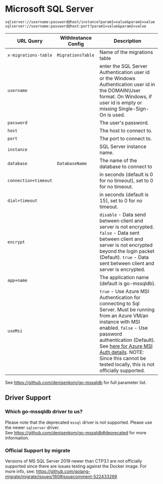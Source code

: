 # Microsoft SQL Server

`sqlserver://username:password@host/instance?param1=value&param2=value`
`sqlserver://username:password@host:port?param1=value&param2=value`

| URL Query  | WithInstance Config | Description |
|------------|---------------------|-------------|
| `x-migrations-table` | `MigrationsTable` | Name of the migrations table |
| `username` | |  enter the SQL Server Authentication user id or the Windows Authentication user id in the DOMAIN\User format. On Windows, if user id is empty or missing Single-Sign-On is used. |
| `password` | | The user's password. | 
| `host` | | The host to connect to. |
| `port` | | The port to connect to. |
| `instance` | | SQL Server instance name. |
| `database` | `DatabaseName` | The name of the database to connect to |
| `connection+timeout` | | in seconds (default is 0 for no timeout), set to 0 for no timeout. |
| `dial+timeout` | | in seconds (default is 15), set to 0 for no timeout. |
| `encrypt` | | `disable` - Data send between client and server is not encrypted. `false` - Data sent between client and server is not encrypted beyond the login packet (Default). `true` - Data sent between client and server is encrypted. |
| `app+name` || The application name (default is go-mssqldb). |
| `useMsi` | | `true` - Use Azure MSI Authentication for connecting to Sql Server. Must be running from an Azure VM/an instance with MSI enabled. `false` - Use password authentication (Default). See [here for Azure MSI Auth details](https://docs.microsoft.com/en-us/azure/app-service/app-service-web-tutorial-connect-msi). NOTE: Since this cannot be tested locally, this is not officially supported.

See https://github.com/denisenkom/go-mssqldb for full parameter list.

## Driver Support

### Which go-mssqldb driver to us?

Please note that the deprecated `mssql` driver is not supported. Please use the newer `sqlserver` driver.  
See https://github.com/denisenkom/go-mssqldb#deprecated for more information.

### Official Support by migrate

Versions of MS SQL Server 2019 newer than CTP3.1 are not officially supported since there are issues testing against the Docker image.
For more info, see: https://github.com/golang-migrate/migrate/issues/160#issuecomment-522433269
